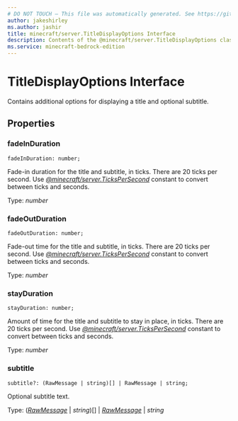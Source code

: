 ```yaml
---
# DO NOT TOUCH — This file was automatically generated. See https://github.com/mojang/minecraftapidocsgenerator to modify descriptions, examples, etc.
author: jakeshirley
ms.author: jashir
title: minecraft/server.TitleDisplayOptions Interface
description: Contents of the @minecraft/server.TitleDisplayOptions class.
ms.service: minecraft-bedrock-edition
---
```

# TitleDisplayOptions Interface

Contains additional options for displaying a title and optional subtitle.

## Properties

### **fadeInDuration**
`fadeInDuration: number;`

Fade-in duration for the title and subtitle, in ticks. There are 20 ticks per second. Use [*@minecraft/server.TicksPerSecond*](../../minecraft/server/minecraft-server.md#tickspersecond) constant to convert between ticks and seconds.

Type: *number*

### **fadeOutDuration**
`fadeOutDuration: number;`

Fade-out time for the title and subtitle, in ticks. There are 20 ticks per second. Use [*@minecraft/server.TicksPerSecond*](../../minecraft/server/minecraft-server.md#tickspersecond) constant to convert between ticks and seconds.

Type: *number*

### **stayDuration**
`stayDuration: number;`

Amount of time for the title and subtitle to stay in place, in ticks. There are 20 ticks per second. Use [*@minecraft/server.TicksPerSecond*](../../minecraft/server/minecraft-server.md#tickspersecond) constant to convert between ticks and seconds.

Type: *number*

### **subtitle**
`subtitle?: (RawMessage | string)[] | RawMessage | string;`

Optional subtitle text.

Type: ([*RawMessage*](RawMessage.md) | *string*)[] | [*RawMessage*](RawMessage.md) | *string*
